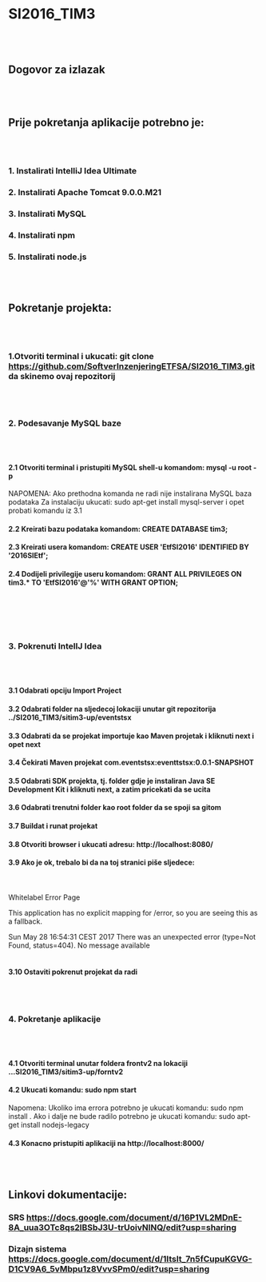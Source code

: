# SI2016_TIM3
<br></br>
## Dogovor za izlazak


<br></br>

## Prije pokretanja aplikacije potrebno je:
<br></br>
### 1. Instalirati IntelliJ Idea Ultimate

### 2. Instalirati Apache Tomcat 9.0.0.M21

### 3. Instalirati MySQL

### 4. Instalirati npm

### 5. Instalirati node.js

<br></br>

## Pokretanje projekta:
<br></br>
### 1.Otvoriti terminal i ukucati: git clone https://github.com/SoftverInzenjeringETFSA/SI2016_TIM3.git da skinemo ovaj repozitorij

<br></br>

### 2. Podesavanje MySQL baze
<br></br>
#### 2.1 Otvoriti terminal i pristupiti MySQL shell-u komandom: mysql -u root -p 

NAPOMENA: Ako prethodna komanda ne radi nije instalirana MySQL baza podataka
          Za instalaciju ukucati: sudo apt-get install mysql-server i opet probati komandu iz 3.1
    
#### 2.2 Kreirati bazu podataka komandom: CREATE DATABASE tim3; 
#### 2.3 Kreirati usera komandom: CREATE USER 'EtfSI2016' IDENTIFIED BY '2016SIEtf';
#### 2.4 Dodijeli privilegije useru komandom: GRANT ALL PRIVILEGES ON tim3.* TO 'EtfSI2016'@'%' WITH GRANT OPTION;

<br></br>
<br></br>
### 3. Pokrenuti IntellJ Idea
<br></br>

#### 3.1 Odabrati opciju Import Project 
#### 3.2 Odabrati folder na sljedecoj lokaciji unutar git repozitorija ../SI2016_TIM3/sitim3-up/eventstsx      
#### 3.3 Odabrati da se projekat importuje kao Maven projetak i kliknuti next i opet next
#### 3.4 Čekirati Maven projekat com.eventstsx:eventtstsx:0.0.1-SNAPSHOT
#### 3.5 Odabrati SDK projekta, tj. folder gdje je instaliran Java SE Development Kit i kliknuti next, a zatim pricekati da se ucita
#### 3.6 Odabrati trenutni folder kao root folder da se spoji sa gitom
#### 3.7 Buildat i runat projekat
#### 3.8 Otvoriti browser i ukucati adresu: http://localhost:8080/
#### 3.9 Ako je ok, trebalo bi da na toj stranici piše sljedece:
<br></br>
Whitelabel Error Page

This application has no explicit mapping for /error, so you are seeing this as a fallback.

Sun May 28 16:54:31 CEST 2017
There was an unexpected error (type=Not Found, status=404).
No message available
<br></br>
#### 3.10 Ostaviti pokrenut projekat da radi 
<br></br>
### 4. Pokretanje aplikacije 
<br></br>
#### 4.1 Otvoriti terminal unutar foldera frontv2 na lokaciji ...SI2016_TIM3/sitim3-up/forntv2
#### 4.2 Ukucati komandu: sudo npm start 

Napomena: Ukoliko ima errora potrebno je ukucati komandu: sudo npm install . 
          Ako i dalje ne bude radilo potrebno je ukucati komandu: sudo apt-get install nodejs-legacy
          
   
#### 4.3 Konacno pristupiti aplikaciji na http://localhost:8000/

<br></br>
## Linkovi dokumentacije:

### SRS https://docs.google.com/document/d/16P1VL2MDnE-8A_uua3OTc8qs2lBSbJ3U-trUoivNlNQ/edit?usp=sharing
### Dizajn sistema https://docs.google.com/document/d/1ItsIt_7n5fCupuKGVG-D1CV9A6_5vMbpu1z8VvvSPm0/edit?usp=sharing
